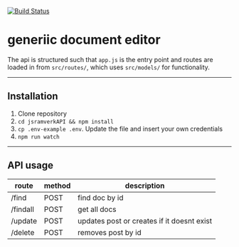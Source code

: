 [![Build Status](https://app.travis-ci.com/abberadhi/jsramverkAPI.svg?branch=master)](https://app.travis-ci.com/abberadhi/jsramverkAPI)

generiic document editor
=========
The api is structured such that `app.js` is the entry point and routes are loaded in from `src/routes/`, which uses `src/models/` for functionality. 
___ 
## Installation
1. Clone repository
2. ``cd jsramverkAPI && npm install``
3. ``cp .env-example .env``. Update the file and insert your own credentials
4. `npm run watch`
_____

## API usage
| route    | method | description                                
|----------|--------|--------------------------------------------
| /find    | POST   | find doc by id                             
| /findall | POST   | get all docs                              
| /update  | POST   | updates post or creates if it doesnt exist
| /delete  | POST   | removes post by id                        